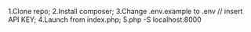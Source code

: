 1.Clone repo;
2.Install composer;
3.Change .env.example to .env // insert API KEY;
4.Launch from index.php; 
5.php -S localhost:8000